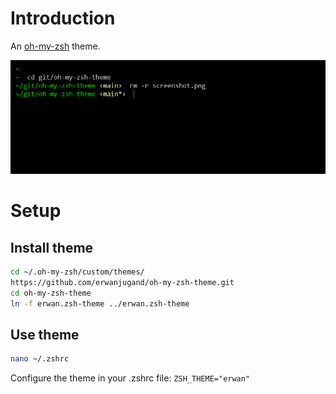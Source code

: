 # Introduction

An [oh-my-zsh](https://ohmyz.sh/) theme.

![screenshot](https://raw.githubusercontent.com/erwanjugand/oh-my-zsh-theme/main/screenshot.png)



# Setup

## Install theme

```bash
cd ~/.oh-my-zsh/custom/themes/
https://github.com/erwanjugand/oh-my-zsh-theme.git
cd oh-my-zsh-theme
ln -f erwan.zsh-theme ../erwan.zsh-theme
```

## Use theme

```bash
nano ~/.zshrc
```
Configure the theme in your .zshrc file: `ZSH_THEME="erwan"`
